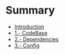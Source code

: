 # Summary

* [Introduction](README.md)
* [1.- CodeBase](1.md)
* [2.- Dependencies](2-dependencies.md)
* [3.- Config](3-config.md)

